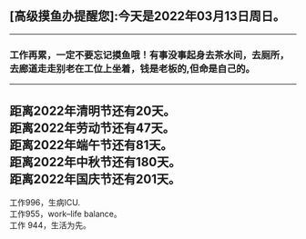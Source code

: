 ## [高级摸鱼办提醒您]:今天是2022年03月13日周日。
---
### 工作再累，一定不要忘记摸鱼哦！有事没事起身去茶水间，去厕所，去廊道走走别老在工位上坐着，钱是老板的,但命是自己的。
---
距离2022年清明节还有20天。  
距离2022年劳动节还有47天。  
距离2022年端午节还有81天。  
距离2022年中秋节还有180天。  
距离2022年国庆节还有201天。  
---
工作996，生病ICU.  
工作955，work–life balance。  
工作 944，生活为先。